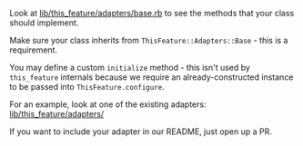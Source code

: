 Look at [lib/this_feature/adapters/base.rb](../lib/this_feature/adapters/base.rb) to see the methods that your class should implement. 

Make sure your class inherits from `ThisFeature::Adapters::Base` - this is a requirement. 

You may define a custom `initialize` method - this isn't used by `this_feature` internals because we require an already-constructed instance to be passed into `ThisFeature.configure`. 

For an example, look at one of the existing adapters: [lib/this_feature/adapters/](../lib/this_feature/adapters/)

If you want to include your adapter in our README, just open up a PR.

